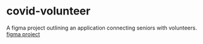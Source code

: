 # covid-volunteer
A figma project outlining an application connecting seniors with volunteers. \
[figma project](https://www.figma.com/file/STev0CNuhCSymN0KFcRoYa/Assignment2)
